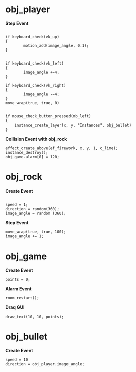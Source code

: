 # obj_player 
**Step Event**

```

if keyboard_check(vk_up)
{
		motion_add(image_angle, 0.1);	
}


if keyboard_check(vk_left)
{
		image_angle +=4;
}

if keyboard_check(vk_right)
{
		image_angle -=4;
}
move_wrap(true, true, 0)


if mouse_check_button_pressed(mb_left)
{
	instance_create_layer(x, y, "Instances", obj_bullet)
}
```

**Collision Event with obj_rock**

```
effect_create_above(ef_firework, x, y, 1, c_lime);
instance_destroy();
obj_game.alarm[0] = 120;

```

# obj_rock 

**Create Event**

```

speed = 1; 
direction = random(360);
image_angle = random (360); 

```

**Step Event**

```
move_wrap(true, true, 100);
image_angle += 1;

```

# obj_game

**Create Event**
```
points = 0;
```

**Alarm Event**

```
room_restart();
```

**Draq GUI**

```
draw_text(10, 10, points);
```

# obj_bullet

**Create Event**

```
speed = 10 
direction = obj_player.image_angle;
```
